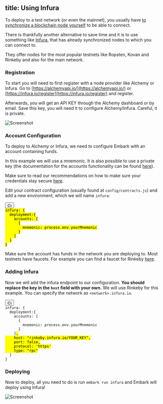 title: Using Infura
---

To deploy to a test network  (or even the mainnet), you usually have [to synchronize a blockchain node yourself](/docs/blockchain_configuration.html#Testnet-configuration) to be able to connect.

There is thankfully another alternative to save time and it is to use something like [Infura](https://infura.io/), that has already synchronized nodes to which you can connect to.

They offer nodes for the most popular testnets like Ropsten, Kovan and Rinkeby and also for the main network.

### Registration

To start you will need to first register with a node provider like Alchemy or Infura. Go to [https://alchemyapi.io/](https://alchemyapi.io/) or [https://infura.io/register](https://infura.io/register) and register.

Afterwards, you will get an API KEY through the Alchemy dashboard or by email. Save this key, you will need it to configure Alchemy/Infura. Careful, it is private.

![Screenshot](infura_guide/api-keys.png)

### Account Configuration

To deploy to Alchemy or Infura, we need to configure Embark with an account containing funds.

In this example we will use a mnemonic.
It is also possible to use a private key (the documentation for the accounts functionality can be found [here](/docs/contracts.html#Using-accounts-in-a-wallet)).

Make sure to read our recommendations on how to make sure your credentials stay secure [here](/docs/contracts_deployment.html#Deploying-to-Mainnet).

Edit your contract configuration (usually found at `config/contracts.js`) and add a new environment, which we will name `infura`:

<pre>
<button class="btn" data-clipboard-target="#code-1"><img class="clippy" width="13" src="/img/clippy.svg" alt="Copy to clipboard"></button>
<code class="javascript"><mark id="code-1" class="highlight-inline">infura: {
  deployment:{
    accounts: [
      {
        mnemonic: process.env.yourMnemonic
      }
    ]
  }
}
</mark></code></pre>

Make sure the account has funds in the network you are deploying to. Most testnets have faucets.
For example you can find a faucet for Rinkeby [here](https://faucet.rinkeby.io/).

### Adding Infura

Now we will add the infura endpoint to our configuration. **You should replace the key in the `host` field with your own.**
We will use Rinkeby for this example. You can specify the network as `<network>.infura.io`.

<pre>
<button class="btn" data-clipboard-target="#code-2"><img class="clippy" width="13" src="/img/clippy.svg" alt="Copy to clipboard"></button>
<code class="javascript">infura: {
  deployment:{
    accounts: [
      {
        mnemonic: process.env.yourMnemonic
      }
    ]<mark id="code-2" class="highlight-inline">,
    host: "rinkeby.infura.io/YOUR_KEY",
    port: false,
    protocol: 'https'
    type: "rpc"</mark>
  }
}
</code></pre>

### Deploying

Now to deploy, all you need to do is run `embark run infura` and Embark will deploy using Infura!

![Screenshot](infura_guide/lift-off.jpg)
